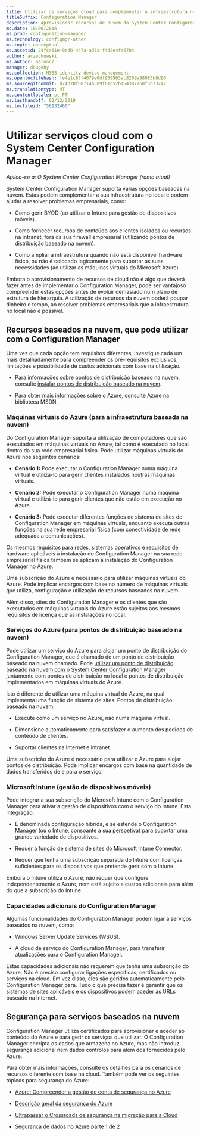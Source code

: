 ```yaml
---
title: Utilizar os serviços cloud para complementar a infraestrutura no local
titleSuffix: Configuration Manager
description: Aprovisionar recursos de nuvem do System Center Configuration Manager, para complementar a sua infraestrutura no local.
ms.date: 10/06/2016
ms.prod: configuration-manager
ms.technology: configmgr-other
ms.topic: conceptual
ms.assetid: 24fca61e-9cdb-447a-ad7a-f4d2e4fd6704
author: aczechowski
ms.author: aaroncz
manager: dougeby
ms.collection: M365-identity-device-management
ms.openlocfilehash: fe4e1c83f4079e0df959563ac8209a98983b8d90
ms.sourcegitcommit: 874d78f08714a509f61c52b154387268f5b73242
ms.translationtype: MT
ms.contentlocale: pt-PT
ms.lasthandoff: 02/12/2019
ms.locfileid: "56132460"
---
```

# <a name="use-cloud-services-with-system-center-configuration-manager"></a>Utilizar serviços cloud com o System Center Configuration Manager

*Aplica-se a: O System Center Configuration Manager (ramo atual)*

System Center Configuration Manager suporta várias opções baseadas na nuvem. Estas podem complementar a sua infraestrutura no local e podem ajudar a resolver problemas empresariais, como:  

-   Como gerir BYOD (ao utilizar o Intune para gestão de dispositivos móveis).  

-   Como fornecer recursos de conteúdo aos clientes isolados ou recursos na intranet, fora da sua firewall empresarial (utilizando pontos de distribuição baseado na nuvem).  

-   Como ampliar a infraestrutura quando não está disponível hardware físico, ou não é colocado logicamente para suportar as suas necessidades (ao utilizar as máquinas virtuais do Microsoft Azure).  

Embora o aprovisionamento de recursos de cloud não é algo que deverá fazer antes de implementar o Configuration Manager, pode ser vantajoso compreender estas opções antes de evoluir demasiado num plano de estrutura de hierarquia. A utilização de recursos da nuvem poderá poupar dinheiro e tempo, ao resolver problemas empresariais que a infraestrutura no local não é possível.  

## <a name="cloud-based-resources-you-can-use-with-configuration-manager"></a>Recursos baseados na nuvem, que pode utilizar com o Configuration Manager  
 Uma vez que cada opção tem requisitos diferentes, investigue cada um mais detalhadamente para compreender os pré-requisitos exclusivos, limitações e possibilidade de custos adicionais com base na utilização.  

-   Para informações sobre pontos de distribuição baseado na nuvem, consulte [instalar pontos de distribuição baseado na nuvem](/sccm/core/servers/deploy/configure/install-cloud-based-distribution-points-in-microsoft-azure).

-   Para obter mais informações sobre o Azure, consulte [Azure](http://go.microsoft.com/fwlink/p/?LinkId=262965) na biblioteca MSDN.  

### <a name="azure-virtual-machines-for-cloud-based-infrastructure"></a>Máquinas virtuais do Azure (para a infraestrutura baseada na nuvem)  
 Do Configuration Manager suporta a utilização de computadores que são executados em máquinas virtuais no Azure, tal como é executado no local dentro da sua rede empresarial física. Pode utilizar máquinas virtuais do Azure nos seguintes cenários:  

-   **Cenário 1:** Pode executar o Configuration Manager numa máquina virtual e utilizá-lo para gerir clientes instalados noutras máquinas virtuais.  

-   **Cenário 2:** Pode executar o Configuration Manager numa máquina virtual e utilizá-lo para gerir clientes que não estão em execução no Azure.  

-   **Cenário 3:** Pode executar diferentes funções de sistema de sites do Configuration Manager em máquinas virtuais, enquanto executa outras funções na sua rede empresarial física (com conectividade de rede adequada a comunicações).  

Os mesmos requisitos para redes, sistemas operativos e requisitos de hardware aplicáveis à instalação do Configuration Manager na sua rede empresarial física também se aplicam à instalação do Configuration Manager no Azure.  

Uma subscrição do Azure é necessário para utilizar máquinas virtuais do Azure. Pode implicar encargos com base no número de máquinas virtuais que utiliza, configuração e utilização de recursos baseados na nuvem.  

Além disso, sites do Configuration Manager e os clientes que são executados em máquinas virtuais do Azure estão sujeitos aos mesmos requisitos de licença que as instalações no local.  

### <a name="azure-services-for-cloud-based-distribution-points"></a>Serviços do Azure (para pontos de distribuição baseado na nuvem)  
 Pode utilizar um serviço do Azure para alojar um ponto de distribuição do Configuration Manager, que é chamado de um ponto de distribuição baseado na nuvem chamado. Pode [utilizar um ponto de distribuição baseado na nuvem com o System Center Configuration Manager](../../core/plan-design/hierarchy/use-a-cloud-based-distribution-point.md) juntamente com pontos de distribuição no local e pontos de distribuição implementados em máquinas virtuais do Azure.  

 Isto é diferente de utilizar uma máquina virtual do Azure, na qual implementa uma função de sistema de sites. Pontos de distribuição baseado na nuvem:  

-   Execute como um serviço no Azure, não numa máquina virtual.  

-   Dimensione automaticamente para satisfazer o aumento dos pedidos de conteúdo de clientes.  

-   Suportar clientes na Internet e intranet.  

Uma subscrição do Azure é necessário para utilizar o Azure para alojar pontos de distribuição. Pode implicar encargos com base na quantidade de dados transferidos de e para o serviço.  

### <a name="microsoft-intune-for-mobile-device-management"></a>Microsoft Intune (gestão de dispositivos móveis)  
 Pode integrar a sua subscrição do Microsoft Intune com o Configuration Manager para ativar a gestão de dispositivos com o serviço do Intune. Esta integração:  

-   É denominada configuração híbrida, e se estende o Configuration Manager (ou o Intune, consoante a sua perspetiva) para suportar uma grande variedade de dispositivos.  

-   Requer a função de sistema de sites do Microsoft Intune Connector.  

-   Requer que tenha uma subscrição separada do Intune com licenças suficientes para os dispositivos que pretende gerir com o Intune.  

Embora o Intune utiliza o Azure, não requer que configure independentemente o Azure, nem está sujeito a custos adicionais para além do que a subscrição do Intune.  

### <a name="additional-configuration-manager-capabilities"></a>Capacidades adicionais do Configuration Manager  
 Algumas funcionalidades do Configuration Manager podem ligar a serviços baseados na nuvem, como:  

-   Windows Server Update Services (WSUS).  

-   A cloud de serviço do Configuration Manager, para transferir atualizações para o Configuration Manager.  

Estas capacidades adicionais não requerem que tenha uma subscrição do Azure. Não é preciso configurar ligações específicas, certificados ou serviços na cloud. Em vez disso, eles são geridos automaticamente pelo Configuration Manager para. Tudo o que precisa fazer é garantir que os sistemas de sites aplicáveis e os dispositivos podem aceder as URLs baseado na Internet.  

##  <a name="BKMK_CloudSec"></a> Segurança para serviços baseados na nuvem  
 Configuration Manager utiliza certificados para aprovisionar e aceder ao conteúdo do Azure e para gerir os serviços que utilizar. O Configuration Manager encripta os dados que armazena no Azure, mas não introduz segurança adicional nem dados controlos para além dos fornecidos pelo Azure.  

 Para obter mais informações, consulte os detalhes para os cenários de recursos diferente com base na cloud. Também pode ver os seguintes tópicos para segurança do Azure:  

-   [Azure: Compreender a gestão de conta de segurança no Azure](http://go.microsoft.com/fwlink/p/?LinkId=262968)  

-   [Descrição geral da segurança do Azure](http://go.microsoft.com/fwlink/p/?LinkId=262970)  

-   [Ultrapassar o Crossroads de segurança na migração para a Cloud](http://go.microsoft.com/fwlink/p/?LinkId=262971)  

-   [Segurança de dados no Azure parte 1 de 2](http://go.microsoft.com/fwlink/p/?LinkId=262974)  
